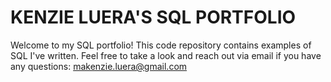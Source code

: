 # KENZIE LUERA'S SQL PORTFOLIO

Welcome to my SQL portfolio! This code repository contains examples of SQL I've written. Feel free to take a look and reach out via email if you have any questions: makenzie.luera@gmail.com

